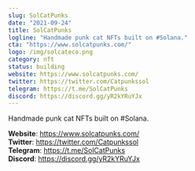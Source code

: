 ```yaml
---
slug: SolCatPunks
date: "2021-09-24"
title: SolCatPunks
logline: "Handmade punk cat NFTs built on #Solana."
cta: "https://www.solcatpunks.com/"
logo: /img/solcateco.png
category: nft
status: building
website: https://www.solcatpunks.com/
twitter: https://twitter.com/Catpunkssol
telegram: https://t.me/SolCatPunks
discord: https://discord.gg/yR2kYRuYJx
---
```


Handmade punk cat NFTs built on #Solana.

<b>Website</b>: https://www.solcatpunks.com/ </br>
<b>Twitter</b>: https://twitter.com/Catpunkssol </br>
<b>Telegram</b>: https://t.me/SolCatPunks </br>
<b>Discord</b>: https://discord.gg/yR2kYRuYJx </br>
